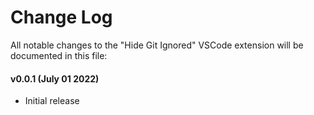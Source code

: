 # Change Log

All notable changes to the "Hide Git Ignored" VSCode extension will be documented in this file:

#### v0.0.1 (July 01 2022)

- Initial release
